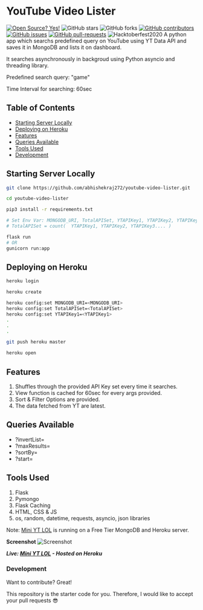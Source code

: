 # YouTube Video Lister
[![Open Source? Yes!](https://badgen.net/badge/Open%20Source%20%3F/Yes%21/blue?icon=github)](https://github.com/abhishekraj272/badges/)
![GitHub stars](https://img.shields.io/github/stars/abhishekraj272/youtube-video-lister?style=social)
![GitHub forks](https://img.shields.io/github/forks/abhishekraj272/youtube-video-lister?style=social)
[![GitHub contributors](https://img.shields.io/github/contributors/abhishekraj272/youtube-video-lister.svg)](https://GitHub.com/abhishekraj272/youtube-video-lister/graphs/contributors/)
[![GitHub issues](https://img.shields.io/github/issues/abhishekraj272/youtube-video-lister.svg)](https://GitHub.com/abhishekraj272/youtube-video-lister/issues/)
[![GitHub pull-requests](https://img.shields.io/github/issues-pr/abhishekraj272/youtube-video-lister.svg)](https://GitHub.com/abhishekraj272/youtube-video-lister/pull/)
![Hacktoberfest2020](https://img.shields.io/github/hacktoberfest/2020/badges/shields?label=hacktoberfest%202020)
A python app which searchs predefined query on YouTube using YT Data API and saves it in MongoDB and lists it on dashboard.

It searches asynchronously in backgroud using Python asyncio and threading library.

Predefined search query: "game"

Time Interval for searching: 60sec

## Table of Contents

-   [Starting Server Locally](#startingserverlocally)
-   [Deploying on Heroku](#deployingonheroku)
-   [Features](#features)
-   [Queries Available](#queriesavailable)
-   [Tools Used](#toolsused)
-   [Development](#development)


## Starting Server Locally
```bash
git clone https://github.com/abhishekraj272/youtube-video-lister.git

cd youtube-video-lister

pip3 install -r requirements.txt

# Set Env Var: MONGODB_URI, TotalAPISet, YTAPIKey1, YTAPIKey2, YTAPIKey3....
# TotalAPISet = count(  YTAPIKey1, YTAPIKey2, YTAPIKey3.... ) 

flask run 
# OR
gunicorn run:app
```

## Deploying on Heroku

```bash
heroku login

heroku create

heroku config:set MONGODB_URI=<MONGODB_URI>
heroku config:set TotalAPISet=<TotalAPISet>
heroku config:set YTAPIKey1=<YTAPIKey1>
.
.
.

git push heroku master

heroku open
```

## Features
1. Shuffles through the provided API Key set every time it searches.
2. View function is cached for 60sec for every args provided.
3. Sort & Filter Options are provided.
4. The data fetched from YT are latest.

## Queries Available
 -   ?invertList=
 -   ?maxResults=
 -  ?sortBy=
 -  ?start=

## Tools Used
1) Flask
2) Pymongo
3) Flask Caching
4) HTML, CSS & JS
5) os, random, datetime, requests, asyncio, json libraries


Note: [Mini YT LOL](https://mini-yt-lol.herokuapp.com/dashboard) is running on a Free Tier MongoDB and Heroku server.

**Screenshot**
![Screenshot](https://github.com/UshasriMavuri1999/youtube-video-lister/blob/master/image/screenshot.png)

***Live: [Mini YT LOL](https://mini-yt-lol.herokuapp.com/dashboard) - Hosted on Heroku***

### Development

Want to contribute? Great!

This repository is the starter code for you. Therefore, I would like to accept your pull requests 😎
